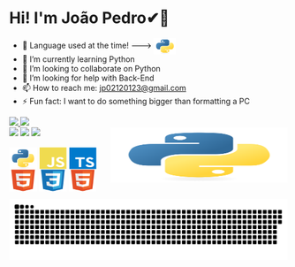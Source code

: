   # Hi! I'm João Pedro✔👋


  - 🐍 Language used at the time! ---> <img align="center" alt="JP-Python" height="30" width="40" src="https://raw.githubusercontent.com/devicons/devicon/master/icons/python/python-original.svg">
  - 🌱 I’m currently learning Python
  - 👯 I’m looking to collaborate on Python 
  - 🤔 I’m looking for help with Back-End 
  - 📫 How to reach me: jp02120123@gmail.com
  - ⚡ Fun fact: I want to do something bigger than formatting a PC
<div align="left">
  <a href="https://github.com/JPMoreiraAquino">
  <img height="180em" src="https://github-readme-stats.vercel.app/api?username=JPMoreiraAquino&show_icons=True&theme=dracula&include_all_commits=true&count_private=true"/>
  <img height="180em" src="https://github-readme-stats.vercel.app/api/top-langs/?username=JPMoreiraAquino&layout=compact&langs_count=7&theme=dracula"/>
</div>
  <div > 
  <a href="https://www.youtube.com/channel/UCK2deOyGLojnZF9fHzngr6g" target="_blank"><img src="https://img.shields.io/badge/YouTube-FF0000?style=for-the-badge&logo=youtube&logoColor=white" target="_blank" height="40" ></a>
  <a href="https://www.instagram.com/jpm_021/" target="_blank"><img src="https://img.shields.io/badge/-Instagram-%23E4405F?style=for-the-badge&logo=instagram&logoColor=white" target="_blank"  height="40"></a>
  <a href="https://www.linkedin.com/in/joao-pedro-455b79203/" target="_blank"><img src="https://img.shields.io/badge/-LinkedIn-%230077B5?style=for-the-badge&logo=linkedin&logoColor=white" target="_blank" height="40"></a> 
  <img align="right" alt="Python-log" height="100" width="320" src="https://raw.githubusercontent.com/devicons/devicon/master/icons/python/python-original.svg">
   
<div style="display: inline_block"><br>
  <img align="center" alt="JP-Python" height="40" width="50" src="https://raw.githubusercontent.com/devicons/devicon/master/icons/python/python-original.svg">
  <img align="center" alt="JP-Js" height="40" width="50" src="https://raw.githubusercontent.com/devicons/devicon/master/icons/javascript/javascript-plain.svg">
  <img align="center" alt="JP-Ts" height="40" width="50" src="https://raw.githubusercontent.com/devicons/devicon/master/icons/typescript/typescript-plain.svg">
  <img align="center" alt="JP-HTML" height="40" width="50" src="https://raw.githubusercontent.com/devicons/devicon/master/icons/html5/html5-original.svg">
  <img align="center" alt="JP-CSS" height="40" width="50" src="https://raw.githubusercontent.com/devicons/devicon/master/icons/css3/css3-original.svg"> 
  <img align="center" alt="JP-HTML" height="40" width="50" src="https://raw.githubusercontent.com/devicons/devicon/master/icons/html5/html5-original.svg">
</div>


    
   ![Snake animation](https://github.com/JPMoreiraAquino/JPMoreiraAquino/blob/output/github-contribution-grid-snake.svg)
 
</div>
  
